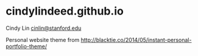 # cindylindeed.github.io
Cindy Lin
cinlin@stanford.edu

Personal website theme from http://blacktie.co/2014/05/instant-personal-portfolio-theme/